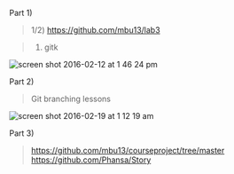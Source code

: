 Part 1)
> 1/2) https://github.com/mbu13/lab3

> 1) gitk

![screen shot 2016-02-12 at 1 46 24 pm](https://cloud.githubusercontent.com/assets/4596631/13016835/24e78224-d18f-11e5-95e4-5ef21950a23b.png)

Part 2)
> Git branching lessons

![screen shot 2016-02-19 at 1 12 19 am](https://cloud.githubusercontent.com/assets/4596631/13167934/ebd30e56-d6a5-11e5-949c-2749ebff083f.png)

Part 3)
> https://github.com/mbu13/courseproject/tree/master
> https://github.com/Phansa/Story
